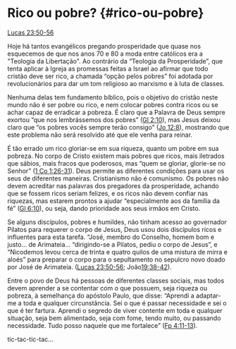 # **Rico ou pobre?** {#rico-ou-pobre}

[Lucas 23:50-56](http://bibliaonline.com.br/acf/lc/23/50-56)

Hoje há tantos evangélicos pregando prosperidade que quase nos esquecemos de que nos anos 70 e 80 a moda entre católicos era a &quot;Teologia da Libertação&quot;. Ao contrário da “Teologia da Prosperidade”, que tenta aplicar à Igreja as promessas feitas a Israel ao afirmar que todo cristão deve ser rico, a chamada “opção pelos pobres” foi adotada por revolucionários para dar um tom religioso ao marxismo e à luta de classes.

Nenhuma delas tem fundamento bíblico, pois o objetivo do cristão neste mundo não é ser pobre ou rico, e nem colocar pobres contra ricos ou se achar capaz de erradicar a pobreza. É claro que a Palavra de Deus sempre exortou “que nos lembrássemos dos pobres” ([Gl 2:10](http://bibliaonline.com.br/acf/gl/2/10)), mas Jesus deixou claro que “os pobres vocês sempre terão consigo” ([Jo 12:8](http://bibliaonline.com.br/acf/jo/12/8)), mostrando que este problema não será resolvido até que ele venha para reinar.

É tão errado um rico gloriar-se em sua riqueza, quanto um pobre em sua pobreza. No corpo de Cristo existem mais pobres que ricos, mais iletrados que sábios, mais fracos que poderosos, mas “quem se gloriar, glorie-se no Senhor” ([1 Co 1:26-31](http://bibliaonline.com.br/acf/1co/1/26-31)). Deus permite as diferentes condições para usar os seus de diferentes maneiras. Cristianismo não é comunismo. Os pobres não devem acreditar nas palavras dos pregadores da prosperidade, achando que se fossem ricos seriam felizes, e os ricos não devem confiar nas riquezas, mas estarem prontos a ajudar “especialmente aos da família da fé” ([Gl 6:10](http://bibliaonline.com.br/acf/gl/6/10)), ou seja, dando prioridade aos seus irmãos em Cristo.

Se alguns discípulos, pobres e humildes, não tinham acesso ao governador Pilatos para requerer o corpo de Jesus, Deus usou dois discípulos ricos e influentes para esta tarefa. “José, membro do Conselho, homem bom e justo... de Arimateia... “dirigindo-se a Pilatos, pediu o corpo de Jesus”, e “Nicodemos levou cerca de trinta e quatro quilos de uma mistura de mirra e aloés” para preparar o corpo para o sepultamento no sepulcro novo doado por José de Arimateia. ([Lucas 23:50-56](http://bibliaonline.com.br/acf/lc/23/50-56); João[19:38-42](http://bibliaonline.com.br/acf/jo/19/38-42)).

Entre o povo de Deus há pessoas de diferentes classes sociais, mas todos devem aprender a se contentar com o que possuem, seja riqueza ou pobreza, à semelhança do apóstolo Paulo, que disse: “Aprendi a adaptar-me a toda e qualquer circunstância. Sei o que é passar necessidade e sei o que é ter fartura. Aprendi o segredo de viver contente em toda e qualquer situação, seja bem alimentado, seja com fome, tendo muito, ou passando necessidade. Tudo posso naquele que me fortalece” ([Fp 4:11-13](http://bibliaonline.com.br/acf/fp/4/11-13)).

tic-tac-tic-tac...
